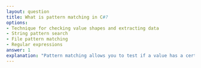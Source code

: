 ```yaml
---
layout: question
title: What is pattern matching in C#?
options:
- Technique for checking value shapes and extracting data
- String pattern search
- File pattern matching
- Regular expressions
answer: 1
explanation: "Pattern matching allows you to test if a value has a certain shape and extract information from the value when it does."
---
```


